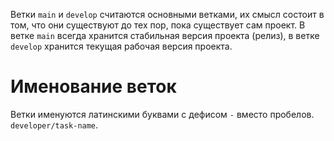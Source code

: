 Ветки `main` и `develop` считаются основными ветками, их смысл состоит в том, что они существуют до тех пор, пока существует сам проект. В ветке `main` всегда хранится стабильная версия проекта (релиз), в ветке `develop` хранится текущая рабочая версия проекта.

# Именование веток



Ветки именуются латинскими буквами с дефисом `-` вместо пробелов. `developer/task-name`. 